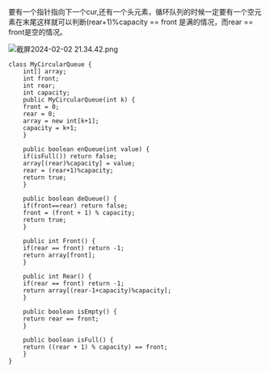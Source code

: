 要有一个指针指向下一个cur,还有一个头元素，循环队列的时候一定要有一个空元素在末尾这样就可以判断(rear+1)%capacity == front 是满的情况，而rear == front是空的情况。

![截屏2024-02-02 21.34.42.png](https://img.xwyue.com/i/2024/02/03/65bd5ffaa385d.png)

```code
class MyCircularQueue {
    int[] array;
    int front;
    int rear;
    int capacity;
    public MyCircularQueue(int k) {
    front = 0;
    rear = 0;
    array = new int[k+1];
    capacity = k+1;
    }
    
    public boolean enQueue(int value) {
    if(isFull()) return false;
    array[(rear)%capacity] = value;
    rear = (rear+1)%capacity;
    return true;
    }
    
    public boolean deQueue() {
    if(front==rear) return false;
    front = (front + 1) % capacity;
    return true;
    }
    
    public int Front() {
    if(rear == front) return -1;
    return array[front];
    }
    
    public int Rear() {
    if(rear == front) return -1;
    return array[(rear-1+capacity)%capacity];
    }
    
    public boolean isEmpty() {
    return rear == front;
    }
    
    public boolean isFull() {
    return ((rear + 1) % capacity) == front;
    }
}
```
